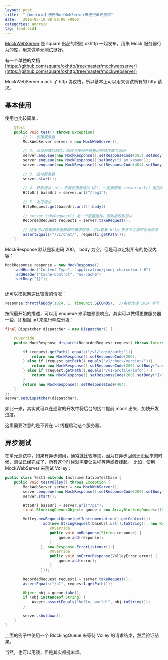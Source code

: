 ```yaml
---
layout: post
title:  "【Android】使用MockWebServer来进行单元测试"
date:   2016-05-10 08:00:00 +0800
categories: android
tag: [android]
---
```

[MockWebServer](https://github.com/square/okhttp) 是 square 出品的跟随 okhttp 一起发布，用来 Mock 服务器行为的库，用来做单元测试挺好。

有一个单独的文档[https://github.com/square/okhttp/tree/master/mockwebserver](https://github.com/square/okhttp/tree/master/mockwebserver)

MockWebServer mock 了 http 协议栈，所以基本上可以用来调试所有的 http 请求。

## 基本使用

使用也比较简单：

```java
    @Test
    public void test() throws Exception{
        // 1. 创建服务器
        MockWebServer server = new MockWebServer();
    
        // 2. 添加预置的响应，响应会按照先进先出的顺序依次返回
        server.enqueue(new MockResponse().setResponseCode(503).setBody("hello, world!"));
        server.enqueue(new MockResponse().setBody("i am xesam"));
        server.enqueue(new MockResponse().setResponseCode(404).setBody("not found"));
    
        // 3. 启动服务器
        server.start();
    
        // 4. 获取请求 url，不能使用普通的 URL，一定要使用 server.url() 返回的 URL，不然没法进入 Mock 服务器
        HttpUrl baseUrl = server.url("/reg1");
        
        // 5. 发送请求
        HttpRequest.get(baseUrl.url()).body()
    
        // server.takeRequest() 是一个阻塞操作，直到接收到请求
        RecordedRequest request1 = server.takeRequest();
        
        // 这里可以查看服务器获取的请求信息，可以查看 http 报文头之类的协议信息
        assertEquals("/v1/chat/", request1.getPath());
    }
```

MockResponse 默认是状态码 200， body 为空，但是可以定制所有的协议内容：

```java 
MockResponse response = new MockResponse()
    .addHeader("Content-Type", "application/json; charset=utf-8")
    .addHeader("Cache-Control", "no-cache")
    .setBody("{}");
    
```

还可以模拟网速比较慢的情况：

```java
response.throttleBody(1024, 1, TimeUnit.SECONDS);  //每秒传递 1024 字节
```

按照最开始的描述，可以用 enqueue 来添加预置响应，其实可以做得更像服务器一些，即根据 url 来进行响应分发：

```java
final Dispatcher dispatcher = new Dispatcher() {

    @Override
    public MockResponse dispatch(RecordedRequest request) throws InterruptedException {

        if (request.getPath().equals("/v1/login/auth/")){
            return new MockResponse().setResponseCode(200);
        } else if (request.getPath().equals("v1/check/version/")){
            return new MockResponse().setResponseCode(200).setBody("version=9");
        } else if (request.getPath().equals("/v1/profile/info")) {
            return new MockResponse().setResponseCode(200).setBody("{\\\"info\\\":{\\\"name\":\"Lucas Albuquerque\",\"age\":\"21\",\"gender\":\"male\"}}");
        }
        return new MockResponse().setResponseCode(404);
    }
};
server.setDispatcher(dispatcher);
```

如此一来，其实就可以在通常的开发中将后台的接口提前 mock 出来，加快开发进度。

这里需要注意的是不要在 UI 线程启动这个服务器。

## 异步测试

在单元测试中，如果有异步调用，通常就比较麻烦，因为在异步回调还没回来的时候，测试已经完成了，所有这个时候就需要让进程等待或者挂起。
比如，使用 MockWebServer 来测试 Volley：

```java
public class Test1 extends InstrumentationTestCase {
    public void testVolley() throws Exception {
        MockWebServer server = new MockWebServer();
        server.enqueue(new MockResponse().setResponseCode(200).setBody("hello, world!"));
        server.start();

        HttpUrl baseUrl = server.url("/p1");
        final BlockingQueue<Object> queue = new ArrayBlockingQueue<>(10);

        Volley.newRequestQueue(getInstrumentation().getContext())
                .add(new StringRequest(baseUrl.url().toString(), new Response.Listener<String>() {
                    @Override
                    public void onResponse(String response) {
                        queue.add(response);
                    }
                }, new Response.ErrorListener() {
                    @Override
                    public void onErrorResponse(VolleyError error) {
                        queue.add(error);
                    }
                }));

        RecordedRequest request1 = server.takeRequest();
        assertEquals("/p1", request1.getPath());

        Object obj = queue.take();
        if (obj instanceof String) {
            Assert.assertEquals("hello, world!", obj.toString());
        }

        server.shutdown();
    }
}
```

上面的例子中使用一个 BlockingQueue 来等待 Volley 的请求结束，然后验证结果。

当然，也可以用锁，但是其实都挺麻烦。

